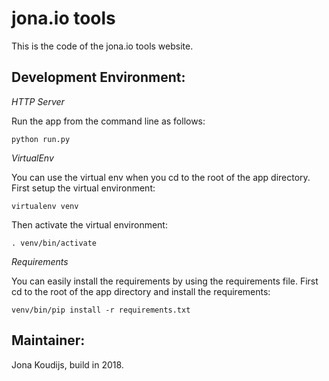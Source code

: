 jona.io tools
===============

This is the code of the jona.io tools website.

Development Environment:
------------------------

*HTTP Server*

Run the app from the command line as follows:

    python run.py

*VirtualEnv*

You can use the virtual env when you cd to the root of the app directory. First setup the virtual environment:

    virtualenv venv

Then activate the virtual environment:

    . venv/bin/activate

*Requirements*

You can easily install the requirements by using the requirements file. First cd to the root of the app directory and install the requirements:

    venv/bin/pip install -r requirements.txt

Maintainer:
-----------
Jona Koudijs, build in 2018.
